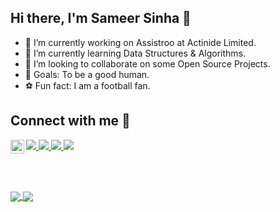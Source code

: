 ## Hi there, I'm Sameer Sinha 👋

- 🔭  I’m currently working on Assistroo at Actinide Limited.
- 🌱 I’m currently learning Data Structures & Algorithms.
- 👯 I’m looking to collaborate on some Open Source Projects.
- 🥅 Goals: To be a good human.
- ⚽ Fun fact: I am a football fan.


## Connect with me :ghost:

<a href="mailto:sameer.882000@gmail.com">
  <img align="left" alt="Sameer's Email" width="22px" src="https://cdn.jsdelivr.net/npm/simple-icons@3.7.0/icons/gmail.svg" />
</a>

<a href="https://www.linkedin.com/in/sameer-sinha-4b3a40174/">
  <img src="https://img.shields.io/badge/linkedin%20-%230077B5.svg?&style=for-the-badge&logo=linkedin&logoColor=white"/>
</a>

<a href="https://instagram.com/mai_hoon_sameer/">
  <img src="https://img.shields.io/badge/instagram%20-%23E4405F.svg?&style=for-the-badge&logo=Instagram&logoColor=white"/>
</a>


<a href="https://www.facebook.com/sameersinha2000">
 <img src="https://img.shields.io/badge/facebook%20-%232671E5.svg?&style=for-the-badge&logo=Facebook&logoColor=white"/>
</a>

<a href="https://twitter.com/mai_hoon_sameer?s=09">
 <img src="https://img.shields.io/badge/twitter%20-%231DA1F2.svg?&style=for-the-badge&logo=Twitter&logoColor=white"/>
</a>

<br></br>

<a href="https://github.com/sameer882000">
<img align="center" src="https://github-readme-stats.vercel.app/api?username=sameer882000&theme=radical&show_icons=true&count_private=true&hide_border=true&line_height=25" />
</a>


<a href="https://github.com/sameer882000">
  <img align="center" src="https://github-readme-stats.vercel.app/api/top-langs/?username=sameer882000&theme=radical " />
</a>



